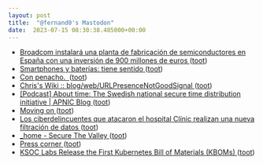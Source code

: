 ```yaml
---
layout: post
title:  "@fernand0's Mastodon"
date:  2023-07-15 08:30:38.485000+00:00
---
```

*  [Broadcom instalará una planta de fabricación de semiconductores en España con una inversión de 900 millones de euros ](https://cadenaser.com/nacional/2023/07/06/broadcom-instalara-una-planta-de-fabricacion-de-semiconductores-en-espana-con-una-inversion-de-900-millones-de-euros-cadena-ser) ([toot](https://mastodon.social/@fernand0/110717163174832795))
*  [Smartphones y baterías: tiene sentido ](https://www.enriquedans.com/2023/06/smartphones-y-baterias-tiene-sentido.htm) ([toot](https://mastodon.social/@fernand0/110716845303097285))
*  [Con penacho.  ](https://avecesunafoto.wordpress.com/2023/07/14/con-penacho) ([toot](https://mastodon.social/@fernand0/110713673176849161))
*  [ Chris's Wiki :: blog/web/URLPresenceNotGoodSignal  ](https://utcc.utoronto.ca/~cks/space/blog/web/URLPresenceNotGoodSigna) ([toot](https://mastodon.social/@fernand0/110713541402970608))
*  [[Podcast] About time: The Swedish national secure time distribution initiative \| APNIC Blog ](https://blog.apnic.net/2023/07/06/podcast-about-time-the-swedish-national-secure-time-distribution-initiative) ([toot](https://mastodon.social/@fernand0/110713453429740581))
*  [Moving on ](http://blogs.harvard.edu/doc/2023/06/27/moving-on) ([toot](https://mastodon.social/@fernand0/110713139709355996))
*  [Los ciberdelincuentes que atacaron el hospital Clínic realizan una nueva filtración de datos ](https://www.lavanguardia.com/vida/20230704/9087596/ciberdelincuentes-atacaron-hospital-clinic-realizan-nueva-filtracion-datos.htm) ([toot](https://mastodon.social/@fernand0/110712897958713725))
*  [_home - Secure The Valley ](https://securethevalley.es) ([toot](https://mastodon.social/@fernand0/110712151996554863))
*  [Press corner ](https://ec.europa.eu/commission/presscorner/home/e) ([toot](https://mastodon.social/@fernand0/110711930643971147))
*  [KSOC Labs Release the First Kubernetes Bill of Materials (KBOMs) ](https://www.infoq.com/news/2023/06/kubernetes-bill-of-materials) ([toot](https://mastodon.social/@fernand0/110711675525068838))
